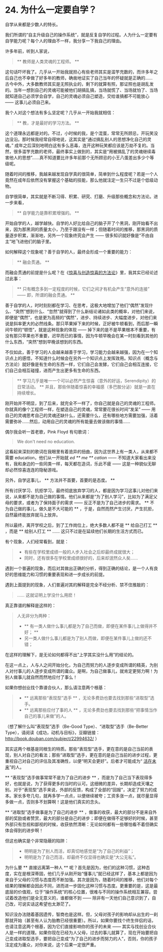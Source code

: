 # 24. 为什么一定要自学？

自学从来都是少数人的特长。

我们所谓的“自主升级自己的操作系统”，就是反复自学的过程。人为什么一定要有自学能力呢？每个人的理由不一样，我分享一下我自己的理由。

许多年前，听到人家说，

>  ** 教师是人类灵魂的工程师。 ** 

这句话吓坏我了。几乎从一开始我就担心有些老师其实是滥竽充数的，而许多年之后自己也不幸做了好多年的教师，确凿地证实了自己当年的怀疑就是正确的…… 古今中外，大多数教师其实是无照执业的，剩下的就算有照，那证照也是胡乱发的。当年一想到自己的灵魂可能被他们胡搞乱搞，当场就慌了、当场就怕了、当场就知道自己必须学会自学，自己的灵魂必须自己塑造，交给谁搞都不可能放心 —— 这事儿必须自己来。

我个人对这个想法有多么坚定呢？几乎从一开始我就相信：

>  ** 教，才是最好的学习方法。 ** 

这个道理永远都是对的。不过，小时候的我，是个混蛋，常常无所顾忌，开玩笑没边没沿。那时候我经常自得地说，这其实是“通过搞乱别人的思想净化自己的灵魂。” 成年之后深刻地明白这有多么恶毒，连开这种玩笑都应该是万劫不复的。当然，很多滥竽充数的老师，最终事实上做到的，其实是“用被搞乱了的灵魂继续毒害他人的思想”……真不知道要比许多年前那个无所顾忌的小王八蛋差出多少个等级呢。

随着时间的推移，我越来越发现自学真的很简单，简单到什么程度呢？若是一个人竟然在成年后依然没有掌握这个基础的技能，那么他就注定一生只不过是个低级动物。

自学很简单，其实就是不断习得、积累、研究、打磨、升级那些概念和方法论。进一步来看，

>  ** 自学能力是靠积累增强的。 ** 

开始自学的人，越学越快。自学的人好比给自己的脑子开了个黑洞，刚开始看不出来，因为那黑洞的质量太小，乃至于跟没有一样；但随着时间的推移，那黑洞的质量逐步积累，渐渐地，另外一个现象终究会产生 —— 很多知识就好像是“不由自主”地飞进他们的脑子里。

如何解释这个现象呢？善于自学的人，最终会形成一个重要的能力：

>  ** 融会贯通。 ** 

而融会贯通的前提是什么呢？在《[惊喜与创造惊喜的方法论](A18.md)》里，我其实已经论述过此事：

>  ** 只有概念多到一定程度的时候，它们之间才有机会产生“意外的连接” —— 即，所谓的融会贯通。 ** 

善于自学的人，时时刻刻都在学习、在思考，这极大地增加了他们“偶然”发现什么、“突然”想到什么、“忽然”就得到了什么新结论诸如此类的概率，对他们来说，即便是“偶然”，也是更为高频的“偶然”，进步、持续进步、大幅度进步，对他们来说是斜率更大的必然线条。那只苹果掉下来的时候，正好被牛顿看到，而后那一瞬间牛顿的“顿悟”，就是这种现象的体现 —— 掉下来的是不是苹果根本不重要，有没有那只苹果也不重要，迟早而已的事情，因为牛顿早晚会在某一时刻看到其他的什么东西，“突然”想到早晚该想到的东西。

不仅如此，善于学习的人会越来越善于学习，学习能力会越来越强，因为在一个知识点上的感悟，不知道什么时候会在另外一个知识点上发挥效用。知识点（概念与方法论）就好像是有生命的东西一样，它们自己会发酵，它们自己会相互连接，它们自己会相互碰撞，进而产生出更多有生命的东西。

>  ** 学习几乎是唯一一个可以必然产生惊喜（意外的好运，Serendipity）的日常活动。 ** 并且，那些伴随着惊喜的幸福感（多巴胺分泌）就是一直在持续增长。

刚开始并不明显，到了后来，就完全不一样了，你自己就是自己的灵魂的工程师。你就真的像个工程师一样，在塑造自己的灵魂，常常要花很长时间“发呆” —— 用自己的灵魂思考自己的灵魂还缺什么，还需要什么，还有哪些地方需要加强，活着需要弥补……然后，动用自己的灵魂的所有能量去做该做的事情……

偶尔我会听一首老歌，Pink Floyd 有句歌词：

> We don't need no education.

这看起来深刻的歌词在我眼里有着诡异的扭曲，因为这世界上有一类人，从来都不需要 education，他们从一开始就 *ed ** me ** cation* —— 不知道大家看出来没有，我和身边的一些同类一样，每天都在造词，乐此不疲 —— 这是一种貌似无聊却必然惊喜连连的隐秘游戏。

另外，自学这事儿，  ** 方法并不首要，首要的是态度。 ** 

所有讨厌学习、抗拒学习，最终彻底放弃学习的人，都是因为学习这事儿对他们来说，从来都不是为自己做的事情。他们从来都是“为了别人学习”，比如为了满足父母的要求，或者为了保持面子的需求 —— 反正不是为了自己进步的需求。  ** 不为自己做的事儿，做久是不大可能的 **  ，于是，自然而然产生讨厌，产生抗拒，自然最终能放弃就马上放弃。

所以最终，离开学校之后，到了工作岗位上，绝大多数人都不是  ** 给自己打工 **  ，而是  ** 给别人打工 **  …… 这只不过是在延续他们长期的生活方式而已。

有个现象，人们经常看到，就是：

> - 有些在学校里成绩一般的人步入社会之后却最终成就很大；
> - 同时，还有很多在学校里成绩很好的，后来却泯然众人矣……

遇到一个普遍的现象，而后对其做出正确的分析，得到正确的结论，是一个人有良好的思维能力和习惯的重要表现和进一步成长的前提。

遇到上面提到的现象，人们普遍对其的解释是完全不经分析、禁不住推敲的：

> …… 这就证明上学没什么用麽！

真正靠谱的解释是这样的：

> 人无非分为两种：
> -  ** 有一类人做什么事儿都是为了自己而做，即便在某件事儿上做得并不好； ** 
> - 另一类人做什么事儿都是为了别人而做，即便在某件事儿上做的还不错；

在这样的理解下，是无论如何都得不出“上学其实没什么用”的结论的。

在这一点上，人与人之间开始分化，为自己而努力的人逐步变成所谓的精英，为别人对付事儿的人逐步变成所谓的庸众。是啊，为自己做事儿，就肯定更努力啊！为别人做事儿就自然而然地应付了事么！

如果你想创业找个靠谱合伙人，那么请注意两个根基：

> -  ** 远离那些“表现型”选手 **  ，无论多费劲也要去找到那些“进取型”选手。
> -  ** 远离那些应付了事的人 **  ，无论多费劲也要去找到那些“把事情当作自己的事儿来做”的人。

（想了解什么叫“表现型”选手（Be-Good Type）、“进取型”选手（Be-Better Type），请阅读《成功，动机与目标》，豆瓣链接：http://book.douban.com/subject/22994632/ ）

其实这两个根基是同根生的特质。那些“表现型”选手，更在意的是自己当前的表现，别人对自己的看法；那些“进取型”选手，更在意的是自己当前的进步过程，更重视自己对自己的评估及其准确性，以便“明天会更好”。后者才可能成为“ [活在未来](http://mp.weixin.qq.com/s?__biz=MzAxNzI4MTMwMw==&mid=400682395&idx=1&sn=69e0f0146b5847a5780a0fc4d717dea1&scene=21#wechat_redirect)”的人。

 ** “表现型”选手做事常常不是为了自己的进步 **  ，而是为了自己当下表现得多好，也就是说，为了获得更多的当时的认可。这细微的差异，长期却造成天壤之别。对于“表现型”选手来说，外部的反馈，构成了全部的“回报”，决定了努力的成本。家长多夸几句，就再多学一点点，以便继续被夸；工资多涨一点，就尽量显得多做一点，否则多不划算啊！这是他们真实的念头。

 ** “进取型”选手做事是为了自己的进步 **  ，做事的收获，最大的部分不是来自外部的奖励或者赞赏，最大的部分是自己的进步；即便在做得不足够好的时候，甚至外部只有忽视和鄙视的时候，收获依然清晰：无论如何都有一些哪怕看不着但确实体会得到的进步啊！

但这也确实是个非常隐蔽的陷阱：

> - 明明是为了别人而活，却真切地感觉是“为了自己的利益”；
> - 明明是为了自己而活，却最终不仅显得也确实是“大公无私”。

为什么要  ** 直接远离第一种人 **  呢？首先是因为，他们的这种习惯，这种态度，实在是根深蒂固，他们几乎从刚开始“懂事儿”就已经这样了，基本上都是因为来自于父母的习惯与态度而不断加强。其次是因为，随着时间的推移，他们对每个结果的理解都会因此不同，进而进一步固化这种习惯与态度。更重要的是，这是最底层的价值观，位于“操作系统”的核心位置，很难与不同的操作系统相互兼容。尝试着改造他们是全无意义的，谁都做不到 —— 除非有一天他们自己意识到了，自己改，可说实话这希望也太渺茫了。

知识没办法随着基因遗传，智商也是这样。但，父母对孩子的影响却从出生的一刹那就开始（甚至有人认为胎教已经很重要）。所以，如果你要找个终生伴侣的话，也请注意这两个根基，因为它们直接影响你的孩子的未来 —— 其实与找创业合伙人是一样的道理。如果你现在已经为人父母，过去的事儿就算了，现在开始要把自己变成进取型选手，要把自己变成“为了自己的进步而努力的人”，否则，你的孩子注定成为庸众，对你来说，这个后果一定很严重。